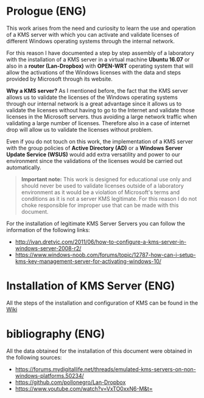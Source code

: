 # Prologue (ENG)

This work arises from the need and curiosity to learn the use and operation of a KMS server with which you can activate and validate licenses of different Windows operating systems through the internal network.

For this reason I have documented a step by step assembly of a laboratory with the installation of a KMS server in a virtual machine **Ubuntu 16.07** or also in a **router (Lan-Dropbox)** with **OPEN-WRT** operating system that will allow the activations of the Windows licenses with the data and steps provided by Microsoft through its website.

**Why a KMS server?** As I mentioned before, the fact that the KMS server allows us to validate the licenses of the Windows operating systems through our internal network is a great advantage since it allows us to validate the licenses without having to go to the Internet and validate those licenses in the Microsoft servers. thus avoiding a large network traffic when validating a large number of licenses. Therefore also in a case of internet drop will allow us to validate the licenses without problem.

Even if you do not touch on this work, the implementation of a KMS server with the group policies of **Active Directory (AD)** or a **Windows Server Update Service (WSUS)** would add extra versatility and power to our environment since the validations of the licenses would be carried out automatically.

>**Important note:** This work is designed for educational use only and should never be used to validate licenses outside of a laboratory environment as it would be a violation of Microsoft's terms and conditions as it is not a server KMS legitimate. For this reason I do not choke responsible for improper use that can be made with this document.

For the installation of legitimate KMS Server Servers you can follow the information of the following links:

+ http://ivan.dretvic.com/2011/06/how-to-configure-a-kms-server-in-windows-server-2008-r2/
+ https://www.windows-noob.com/forums/topic/12787-how-can-i-setup-kms-key-management-server-for-activating-windows-10/


# Installation of KMS Server (ENG)

All the steps of the installation and configuration of KMS can be found in the [Wiki](../../wiki)

# bibliography (ENG)
All the data obtained for the installation of this document were obtained in the following sources:

+ https://forums.mydigitallife.net/threads/emulated-kms-servers-on-non-windows-platforms.50234/
+ https://github.com/pollonegro/Lan-Dropbox
+ https://www.youtube.com/watch?v=VxTO0xxN6-M&t=
